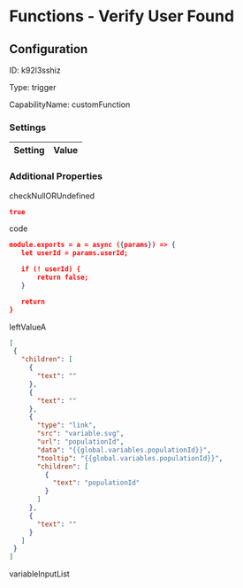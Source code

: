 # Functions - Verify User Found
## Configuration
ID:  k92l3sshiz

Type: trigger 

CapabilityName: customFunction

### Settings
| Setting | Value  |
| :------------------------ | ---------------------------------------- |
 




### Additional Properties
checkNullORUndefined
 ```json 
true
```


code
 ```json 
module.exports = a = async ({params}) => {
	let userId = params.userId;

	if (! userId) {
		return false;
	}

	return 
}
```


leftValueA
 ```json 
[
  {
    "children": [
      {
        "text": ""
      },
      {
        "text": ""
      },
      {
        "type": "link",
        "src": "variable.svg",
        "url": "populationId",
        "data": "{{global.variables.populationId}}",
        "tooltip": "{{global.variables.populationId}}",
        "children": [
          {
            "text": "populationId"
          }
        ]
      },
      {
        "text": ""
      }
    ]
  }
]
```


variableInputList
 ```json 

```



